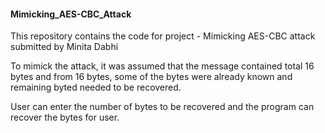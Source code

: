 #### Mimicking_AES-CBC_Attack
This repository contains the code for project - Mimicking AES-CBC attack submitted by Minita Dabhi

To mimick the attack, it was assumed that the message contained total 16 bytes and from 16 bytes, some of the bytes were already known and remaining byted needed to be recovered.

User can enter the number of bytes to be recovered and the program can recover the bytes for user.
